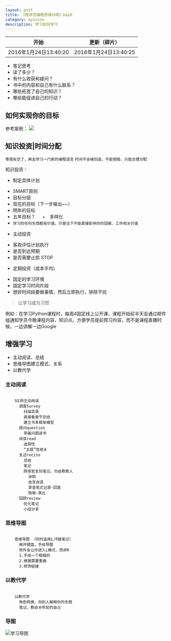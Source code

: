 ```yaml
---
layout: post
title: 《程序员编程思维训练》Day6
category: opinion
description: 学习如何学习
---
```





> 
| 开始| 更新（碎片） |
|--------|--------|
|  2016年1月24日13:40:20 |    2016年1月24日13:40:25 |

> 
+ 笔记思考
 + 读了多少？
 + 有什么收获和疑问？
 + 书中的内容和自己有什么联系？
 + 哪些拓宽了自己的知识？
 + 哪些能促进自己的行动？


## 如何实现你的目标

参考案例：
![](http://upload-images.jianshu.io/upload_images/982375-7718718cfdb30cfb.jpg?imageMogr2/auto-orient/strip%7CimageView2/2/w/1240)


## 知识投资|时间分配

`等我有空了，再去学习一门新的编程语言` 
`时间不会被创造，不能销毁，只能合理分配`

知识投资：

+ 制定具体计划
 - SMART原则
 - 目标分层
  - 现在的目标（下一步输出~~）
  - 明年的目标
  - 五年目标？ 　
+　多样化
 - `学习的任何东西都有价值，只是当下不能直接影响你的回报、工作相关价值`　
+ 主动投资
 - 客观评估计划执行
 - 是否到达预期
 - 是否需要止损 STOP
 
+ 定期投资（成本平均）
 - 固定的学习环境
 - 固定学习时间片段
 - 想好时间段要做事情，然后立即执行，排除干扰　

> 让学习成为习惯

例如：在学习Python课程时，每周4固定线上公开课，课程开始前半天会通过邮件组通知学员今晚课程内容，知识点。方便学员提前预习内容，而不是课程直播时候，一边讲解一边Google


## 增强学习
  + 主动阅读、总结
  + 思维导图建立模式、关系
  + 以教代学

### 主动阅读
```

    SQ3R主动阅读
      调查Survey
        扫描目录
        直接看章节总结
        建立书本框架模型
      提问question
        带着问题读书
      阅读read
        选择性
        “主题”性相关
      复述recite
        总结
        笔记
        跨感官复刻笔记，勿自欺欺人
          涂鸦
          自言自语
          录音笔式记录-回放
          隐喻-类比
      回顾review
        优化笔记
        小组分享
```


### 思维导图

```

    思维导图 （同时运用L/R做笔记）
      离开键盘，手绘导图
      软件会让你进入L模式，而非R
      1.手绘一个粗糙的
      2.根据需要重画
      3.修饰链接
```

### 以教代学 

```

    以教代学
      角色转换，向别人解释你的东西
      笔记，教会半年前的自己
```

### 导图


![学习导图](http://upload-images.jianshu.io/upload_images/982375-7c10dd0e2c3daebb.png?imageMogr2/auto-orient/strip%7CimageView2/2/w/1240)